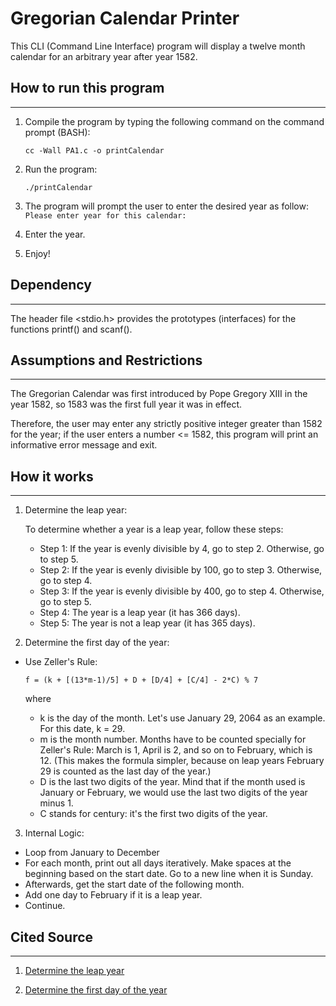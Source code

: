# Gregorian Calendar Printer

This CLI (Command Line Interface) program will display a twelve month calendar for an arbitrary year after year 1582. 

## How to run this program
------
1. Compile the program by typing the following command on the command prompt (BASH): 

    `cc -Wall PA1.c -o printCalendar`

2. Run the program:

    `./printCalendar`

3. The program will prompt the user to enter the desired year as follow:
    `Please enter year for this calendar:`

4. Enter the year.
5. Enjoy!

## Dependency
------
The header file <stdio.h> provides the prototypes (interfaces) for the functions printf() and scanf().

## Assumptions and Restrictions
------
The Gregorian Calendar was first introduced by Pope Gregory XIII in the year 1582, so 1583 was the first full year it was in effect.

Therefore, the user may enter any strictly positive integer greater than 1582 for the year; if the user enters a number <= 1582, this program will print an informative error message and exit. 

## How it works
------
1. Determine the leap year:

    To determine whether a year is a leap year, follow these steps: 
    
    - Step 1: If the year is evenly divisible by 4, go to step 2. Otherwise, go to step 5.
    - Step 2: If the year is evenly divisible by 100, go to step 3. Otherwise, go to step 4.
    - Step 3: If the year is evenly divisible by 400, go to step 4. Otherwise, go to step 5.
    - Step 4: The year is a leap year (it has 366 days).
    - Step 5: The year is not a leap year (it has 365 days).

2. Determine the first day of the year:

- Use Zeller's Rule:

    `f = (k + [(13*m-1)/5] + D + [D/4] + [C/4] - 2*C) % 7`

    where

    - k is the day of the month. Let's use January 29, 2064 as an example. For this date, k = 29.
    - m is the month number. Months have to be counted specially for Zeller's Rule: March is 1, April is 2, and so on to February, which is 12. (This makes the formula simpler, because on leap years February 29 is counted as the last day of the year.)
    - D is the last two digits of the year. Mind that if the month used is January or February, we would use the last two digits of the year minus 1.
    - C stands for century: it's the first two digits of the year.


3. Internal Logic:
- Loop from January to December
- For each month, print out all days iteratively. Make spaces at the beginning based on the start date. Go to a new line when it is Sunday.
- Afterwards, get the start date of the following month. 
- Add one day to February if it is a leap year. 
- Continue.


## Cited Source
------
1. [Determine the leap year](https://support.microsoft.com/en-us/help/214019/method-to-determine-whether-a-year-is-a-leap-year)
   
2. [Determine the first day of the year](http://mathforum.org/dr.math/faq/faq.calendar.html)